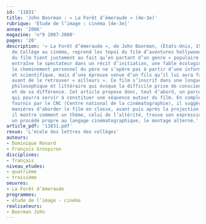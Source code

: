 ```yaml
---
id: '11831'
title: 'John Boorman : « La Forêt d’émeraude » (4e-3e)'
rubrique: 'Étude de l’image : cinéma [4e-3e]'
annee: '2006'
magazine: 'n°9 2007-2008'
pages: '20'
description: '« La Forêt d’émeraude », de John Boorman, (États-Unis, 1985), au programme
  de Collège au cinéma, reprend les topoï du film d’aventures hollywoodien. Mais l’intérêt
  du film tient justement au fait qu’en partant d’un genre « populaire », John Boorman
  entraîne le spectateur dans un récit d’initiation, une fable écologique et humaniste :
  le cheminement personnel du père ne s’opère pas à partir d’une information argumentée
  et scientifique, mais d’une épreuve venue d’un fils qu’il lui aura fallu perdre
  avant de le retrouver « ailleurs ». Ce film s’inscrit dans une longue tradition
  philosophique et littéraire qui évoque la difficile prise de conscience de l’autre
  et de sa différence. Cet article propose donc, tout d’abord, un parcours de lectures
  qui pourra servir à constituer une séquence autour du film. En complément des documents
  fournis par le CNC (Centre national de la cinématographie), il suggère ensuite diverses
  manières d’aborder le film en classe, avant puis après la projection en salle. Enfin,
  il montre comment un thème, celui de l’altérité, trouve son expression juste dans
  un procédé propre au langage cinématographique, le montage alterné.'
article_pdf: '11831.pdf'
revue: 'L’école des lettres des collèges'
auteurs:
- Dominique Renard
- François Grospiron
disciplines:
- français
niveau_etudes:
- quatrième
- troisième
oeuvres:
- La Forêt d’émeraude
programmes:
- étude de l’image - cinéma
realisateurs:
- Boorman John
---
```

